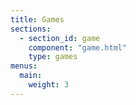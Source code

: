 ```yaml
---
title: Games
sections:
  - section_id: game
    component: "game.html"
    type: games
menus:
  main:
    weight: 3
---
```


